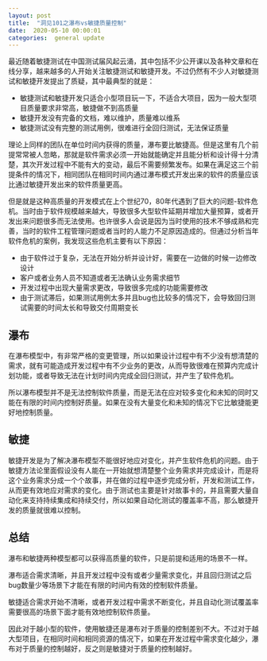 ```yaml
---
layout: post
title:  "洞见101之瀑布vs敏捷质量控制"
date:  2020-05-10 00:00:01
categories:  general update
---
```



最近随着敏捷测试在中国测试届风起云涌，其中包括不少公开课以及各种文章和在线分享，越来越多的人开始关注敏捷测试和敏捷开发。不过仍然有不少人对敏捷测试和敏捷开发提出了质疑，其中最典型的就是：

* 敏捷测试和敏捷开发只适合小型项目玩一下，不适合大项目，因为一般大型项目质量要求非常高，敏捷做不到高质量
* 敏捷开发没有完备的文档，难以维护，质量难以维系
* 敏捷测试没有完整的测试用例，很难进行全回归测试，无法保证质量

理论上同样的团队在单位时间内获得的质量，瀑布要比敏捷高。但是这里有几个前提常常被人忽略，那就是软件需求必须一开始就能确定并且能分析和设计得十分清楚，其次开发过程中不能有大的变动，最后不需要频繁发布。如果在满足这三个前提条件的情况下，相同团队在相同时间内通过瀑布模式开发出来的软件的质量应该比通过敏捷开发出来的软件质量更高。

但是就是这种高质量的开发模式在上个世纪70，80年代遇到了巨大的问题-软件危机。当时由于软件规模越来越大，导致很多大型软件延期并增加大量预算，或者开发出来问题很多而无法使用。也许很多人会说是因为当时使用的技术不够成熟和完善，当时的软件工程管理问题或者当时的人能力不足原因造成的。但通过分析当年软件危机的案例，我发现这些危机主要有以下原因：

* 由于软件过于复杂，无法在开始分析并设计好，需要在一边做的时候一边修改设计
* 客户或者业务人员不知道或者无法确认业务需求细节
* 开发过程中出现大量需求更改，导致很多完成的功能需要修改
* 由于测试滞后，如果测试用例太多并且bug也比较多的情况下，会导致回归测试需要的时间太长和导致交付周期变长

## 瀑布

在瀑布模型中，有非常严格的变更管理，所以如果设计过程中有不少没有想清楚的需求，就有可能造成开发过程中有不少业务的更改，从而导致很难在预算内完成计划功能，或者导致无法在计划时间内完成全回归测试，并产生了软件危机。

所以瀑布模型并不是无法控制软件质量，而是无法在应对较多变化和未知的同时又能在有限的时间内控制好质量。如果在没有大量变化和未知的情况下它比敏捷能更好地控制质量。

## 敏捷

敏捷开发是为了解决瀑布模型不能很好地应对变化，并产生软件危机的问题。由于敏捷方法论里面假设没有人能在一开始就想清楚整个业务需求并完成设计，而是将这个业务需求分成一个个故事，并在做的过程中逐步完成分析，开发和测试工作，从而更有效地应对需求的变化。由于测试也主要是针对故事卡的，并且需要大量自动化来支持持续集成和持续交付，所以如果自动化测试的覆盖率不高，那么敏捷开发的质量就很难以控制。

## 总结

瀑布和敏捷两种模型都可以获得高质量的软件，只是前提和适用的场景不一样。

瀑布适合需求清晰，并且开发过程中没有或者少量需求变化，并且回归测试之后bug数量少等场景下才能在有限的时间内有效的控制软件质量。

敏捷适合需求开始不清晰，或者开发过程中需求不断变化，并且自动化测试覆盖率需要很高的场景下面才能有效地控制软件质量。

因此对于越小型的软件，使用敏捷还是瀑布对于质量的控制差别不大。不过对于越大型项目，在相同时间和相同资源的情况下，如果在开发过程中需求变化越少，瀑布对于质量的控制越好，反之则是敏捷对于质量的控制越好。